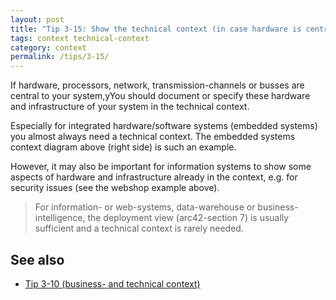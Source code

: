```yaml
---
layout: post
title: "Tip 3-15: Show the technical context (in case hardware is central to your system)!"
tags: context technical-context
category: context
permalink: /tips/3-15/
---
```



If hardware, processors, network, transmission-channels or busses are
central to your system,yYou should document or specify
these hardware and infrastructure of your system in the technical context.

Especially for integrated
hardware/software systems (embedded systems) you almost always need
a technical context. The embedded systems context diagram above (right
side) is such an example.

However, it may also be important for information systems to show some
aspects of hardware and infrastructure already in the context, e.g. for
security issues (see the webshop example above).

>For information- or web-systems, data-warehouse or business-intelligence,
the deployment view (arc42-section 7) is usually sufficient and a technical
context is rarely needed.

## See also

* [Tip 3-10 (business- and technical context)](/tips/3-10)
